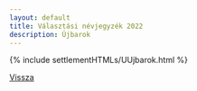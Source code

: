 ```yaml
---
layout: default
title: Választási névjegyzék 2022
description: Újbarok
---
```


{% include settlementHTMLs/UUjbarok.html %}

[Vissza](../)